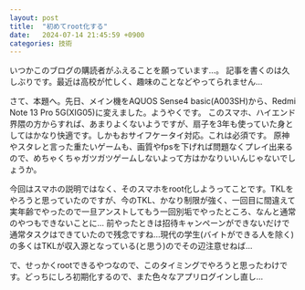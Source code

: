 ```yaml
---
layout: post
title:  "初めてroot化する"
date:   2024-07-14 21:45:59 +0900
categories: 技術
---
```

いつかこのブログの購読者がふえることを願っています...。
記事を書くのは久しぶりです。最近は高校が忙しく、趣味のことなどやってられません...

さて、本題へ。先日、メイン機をAQUOS Sense4 basic(A003SH)から、Redmi Note 13 Pro 5G(XIG05)に変えました。ようやくです。
このスマホ、ハイエンド界隈の方からすれば、あまりよくないようですが、扇子を3年も使っていた身としてはかなり快適です。しかもおサイフケータイ対応。これは必須です。
原神やスタレと言った重たいゲームも、画質やfpsを下げれば問題なくプレイ出来るので、めちゃくちゃガツガツゲームしないよって方はかなりいいんじゃないでしょうか。

今回はスマホの説明ではなく、そのスマホをroot化しようってことです。TKLをやろうと思っていたのですが、今のTKL、かなり制限が強く、一回目に間違えて実年齢でやったので一旦アンストしてもう一回別垢でやったところ、なんと通常のやつもできないことに...
前やったときは招待キャンペーンができないだけで通常タスクはできていたので残念ですね...現代の学生(バイトができる人を除く)の多くはTKLが収入源となっている(と思う)のでその辺注意せねば...

で、せっかくrootできるやつなので、このタイミングでやろうと思ったわけです。どっちにしろ初期化するので、また色々なアプリログインし直し...
